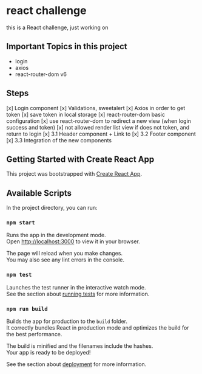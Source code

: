 # react challenge

this is a React challenge, just working on

## Important Topics in this project

* login
* axios
* react-router-dom v6


## Steps

[x] Login component
[x] Validations, sweetalert
[x] Axios in order to get token
[x] save token in local storage
[x] react-router-dom basic configuration
[x] use react-router-dom to redirect a new view (when login success and token)
[x] not allowed render list view if does not token, and return to login
[x] 3.1 Header component + Link to
[x] 3.2 Footer component
[x] 3.3 Integration of the new components 


## Getting Started with Create React App

This project was bootstrapped with [Create React App](https://github.com/facebook/create-react-app).

## Available Scripts

In the project directory, you can run:

### `npm start`

Runs the app in the development mode.\
Open [http://localhost:3000](http://localhost:3000) to view it in your browser.

The page will reload when you make changes.\
You may also see any lint errors in the console.

### `npm test`

Launches the test runner in the interactive watch mode.\
See the section about [running tests](https://facebook.github.io/create-react-app/docs/running-tests) for more information.

### `npm run build`

Builds the app for production to the `build` folder.\
It correctly bundles React in production mode and optimizes the build for the best performance.

The build is minified and the filenames include the hashes.\
Your app is ready to be deployed!

See the section about [deployment](https://facebook.github.io/create-react-app/docs/deployment) for more information.

